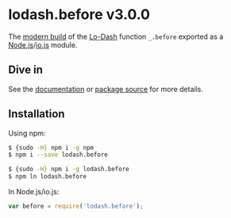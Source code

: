 # lodash.before v3.0.0

The [modern build](https://github.com/lodash/lodash/wiki/Build-Differences) of the [Lo-Dash](https://lodash.com/) function `_.before` exported as a [Node.js](http://nodejs.org/)/[io.js](https://iojs.org/) module.

## Dive in

See the [documentation](https://lodash.com/docs#before) or [package source](https://github.com/lodash/lodash/blob/3.0.0-npm-packages/lodash.before/index.js) for more details.

## Installation

Using npm:

```bash
$ {sudo -H} npm i -g npm
$ npm i --save lodash.before

$ {sudo -H} npm i -g lodash.before
$ npm ln lodash.before
```

In Node.js/io.js:

```js
var before = require('lodash.before');
```
